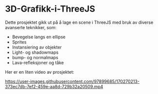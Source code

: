 # 3D-Grafikk-i-ThreeJS
Dette prosjektet gikk ut på å lage en scene i ThreeJS med bruk av diverse avanserte teknikker, som:

- Bevegelse langs en ellipse
- Sprites
- Instansiering av objekter
- Light- og shadowmaps
- bump- og normalmaps
- Lava-refleksjoner og tåke

Her er en liten video av prosjektet:

https://user-images.githubusercontent.com/97899685/170270213-373ec7db-7ef2-459e-aa8d-729b32a20509.mp4

